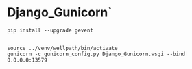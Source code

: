 # Django_Gunicorn`

```
pip install --upgrade gevent


source ../venv/wellpath/bin/activate
gunicorn -c gunicorn_config.py Django_Gunicorn.wsgi --bind 0.0.0.0:13579
```